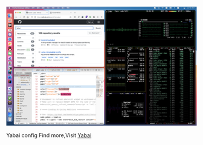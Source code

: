 <!--
 * @Author: Kun Peh
 * @Date: 2021-07-19 21:14:16
 * @LastEditTime: 2021-07-19 21:41:35
 * @Description: 
-->

![avatar](./p.png)

Yabai config
Find more,Visit [Yabai](https://github.com/koekeishiya/yabai)


